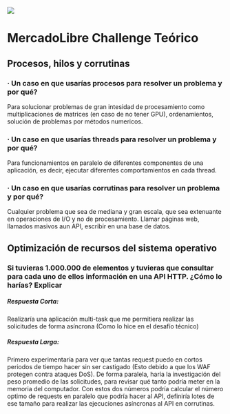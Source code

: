 ![](https://http2.mlstatic.com/static/org-img/homesnw/mercado-libre.png) 
# MercadoLibre Challenge Teórico

## Procesos, hilos y corrutinas

### · Un caso en que usarías procesos para resolver un problema y por qué?
Para solucionar problemas de gran intesidad de procesamiento como multiplicaciones de matrices (en caso de no tener GPU), ordenamientos, solución de problemas por métodos numericos.

### · Un caso en que usarías threads para resolver un problema y por qué?
Para funcionamientos en paralelo de diferentes componentes de una aplicación, es decir, ejecutar diferentes comportamientos en cada thread.

### · Un caso en que usarías corrutinas para resolver un problema y por qué?
Cualquier problema que sea de mediana y gran escala, que sea extenuante en operaciones de I/O y no de procesamiento. Llamar páginas web, llamados masivos  aun API, escribir en una base de datos.


## Optimización de recursos del sistema operativo

### Si tuvieras 1.000.000 de elementos y tuvieras que consultar para cada uno de ellos información en una API HTTP. ¿Cómo lo harías? Explicar

##### Respuesta Corta: 
Realizaría una aplicación multi-task que me permitiera realizar las solicitudes de forma asíncrona (Como lo hice en el desafío técnico)

##### Respuesta Larga:
Primero experimentaría para ver que tantas request puedo en cortos periodos de tiempo hacer sin ser castigado (Esto debido a que los WAF protegen contra ataques DoS). De forma paralela, haría la investigación del peso promedio de las solicitudes, para revisar qué tanto podría meter en la memoria del computador. Con estos dos números podría calcular el número optimo de requests en paralelo que podría hacer al API, definiría lotes de ese tamaño para realizar las ejecuciones asíncronas al API en corrutinas.
